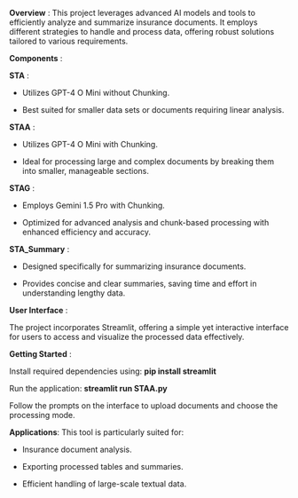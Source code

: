 **Overview** :
This project leverages advanced AI models and tools to efficiently analyze and summarize insurance documents. It employs different strategies to handle and process data, offering robust solutions tailored to various requirements.

**Components** :

**STA** :

* Utilizes GPT-4 O Mini without Chunking.

* Best suited for smaller data sets or documents requiring linear analysis.

**STAA** :

* Utilizes GPT-4 O Mini with Chunking.

* Ideal for processing large and complex documents by breaking them into smaller, manageable sections.

**STAG** :

* Employs Gemini 1.5 Pro with Chunking.

* Optimized for advanced analysis and chunk-based processing with enhanced efficiency and accuracy.

**STA_Summary** :

* Designed specifically for summarizing insurance documents.

* Provides concise and clear summaries, saving time and effort in understanding lengthy data.

**User Interface** :

The project incorporates Streamlit, offering a simple yet interactive interface for users to access and visualize the processed data effectively.

**Getting Started** : 

Install required dependencies using: **pip install streamlit**

Run the application: **streamlit run STAA.py**

Follow the prompts on the interface to upload documents and choose the processing mode.

**Applications**: This tool is particularly suited for:

* Insurance document analysis.

* Exporting processed tables and summaries.

* Efficient handling of large-scale textual data.
